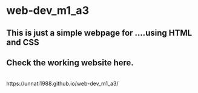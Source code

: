 # web-dev_m1_a3

<h2> This is just a simple webpage for ....using HTML and CSS</h2>
 
 
<h2>Check the working website here.</h2>
<br>
https://unnati1988.github.io/web-dev_m1_a3/
